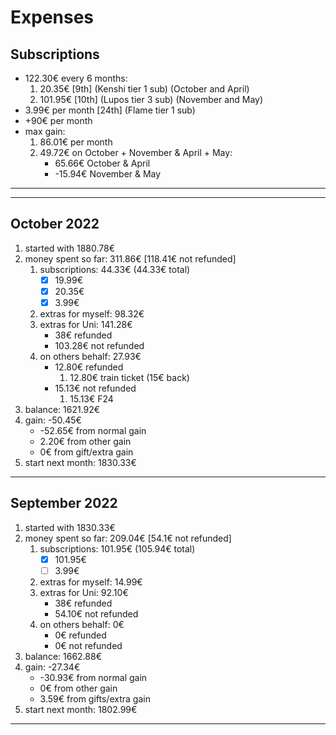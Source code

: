 
# Expenses

## Subscriptions

- 122.30€ every 6 months:
    1. 20.35€ [9th] (Kenshi tier 1 sub) (October and April)
    2. 101.95€ [10th] (Lupos tier 3 sub) (November and May)
- 3.99€ per month [24th] (Flame tier 1 sub)
- +90€ per month
- max gain:
    1. 86.01€ per month
    2. 49.72€ on October + November & April + May:
        - 65.66€ October & April
        - -15.94€ November & May

---
---

## October 2022

1. started with 1880.78€
2. money spent so far: 311.86€ [118.41€ not refunded]
    1. subscriptions: 44.33€ (44.33€ total)
        - [x] 19.99€
        - [x] 20.35€
        - [x] 3.99€
    2. extras for myself: 98.32€
    3. extras for Uni: 141.28€
        - 38€ refunded
        - 103.28€ not refunded
    4. on others behalf: 27.93€
        - 12.80€ refunded
            1. 12.80€ train ticket (15€ back)
        - 15.13€ not refunded
            1. 15.13€ F24
3. balance: 1621.92€
4. gain: -50.45€
    - -52.65€ from normal gain
    - 2.20€ from other gain
    - 0€ from gift/extra gain
5. start next month: 1830.33€

---

## September 2022

1. started with 1830.33€
2. money spent so far: 209.04€ [54.1€ not refunded]
    1. subscriptions: 101.95€ (105.94€ total)
        - [x] 101.95€
        - [ ] 3.99€
    2. extras for myself: 14.99€
    3. extras for Uni: 92.10€
        - 38€ refunded
        - 54.10€ not refunded
    4. on others behalf: 0€
        - 0€ refunded
        - 0€ not refunded
3. balance: 1662.88€
4. gain: -27.34€
    - -30.93€ from normal gain
    - 0€ from other gain
    - 3.59€ from gifts/extra gain
5. start next month: 1802.99€

---
